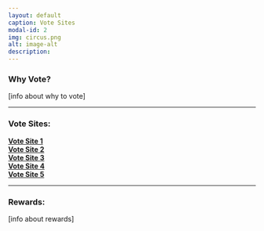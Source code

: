 ```yaml
---
layout: default
caption: Vote Sites
modal-id: 2
img: circus.png
alt: image-alt
description:
---
```

### Why Vote?
[info about why to vote]

___

### Vote Sites:
<div class="voteBox-Wrapper">
  <div class="voteBox">
    <a href="https://example.com" target="_blank">
      <strong>Vote Site 1</strong>
    </a>
  </div>
  <div class="voteBox">
    <a href="https://example.com" target="_blank">
      <strong>Vote Site 2</strong>
    </a>
  </div>
  <div class="voteBox">
    <a href="https://example.com" target="_blank">
      <strong>Vote Site 3</strong>
    </a>
  </div>
  <div>
    <a href="https://example.com" target="_blank" class="voteBox">
      <strong>Vote Site 4</strong>
    </a>
  </div>
  <div>
    <a href="https://example.com" target="_blank" class="voteBox">
      <strong>Vote Site 5</strong>
    </a>
  </div>
</div>

___

### Rewards:
[info about rewards]